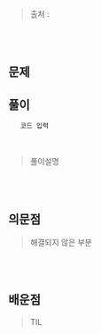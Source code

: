 <br/><Br>

<span style = "color:orange">

# 
</span>
<br>

> 출처 : 


<br/><br>

## 문제

## 풀이

```python
   코드 입력 
```
<br>

> 풀이설명

<br/><br>


## 의문점
> 해결되지 않은 부분


<br/><br>


## 배운점
> TIL

